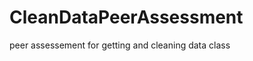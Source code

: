 CleanDataPeerAssessment
=======================

peer assessement for getting and cleaning data class
